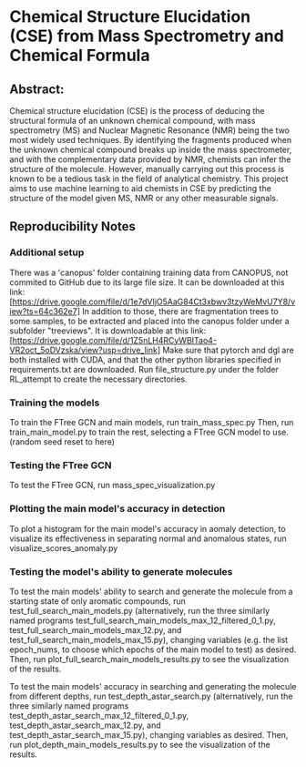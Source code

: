 # Chemical Structure Elucidation (CSE) from Mass Spectrometry and Chemical Formula

## Abstract: 

Chemical structure elucidation (CSE) is the process of deducing the structural formula of an unknown chemical compound, with mass spectrometry (MS) and Nuclear Magnetic Resonance (NMR) being the two most widely used techniques. By identifying the fragments produced when the unknown chemical compound breaks up inside the mass spectrometer, and with the complementary data provided by NMR, chemists can infer the structure of the molecule. However, manually carrying out this process is known to be a tedious task in the field of analytical chemistry. This project aims to use machine learning to aid chemists in CSE by predicting the structure of the model given MS, NMR or any other measurable signals.


## Reproducibility Notes 

### Additional setup 

There was a 'canopus' folder containing training data from CANOPUS, not commited to GitHub due to its large file size. It can be downloaded at this link: [https://drive.google.com/file/d/1e7dVIjO5AaG84Ct3xbwv3tzyWeMvU7Y8/view?ts=64c362e7] 
In addition to those, there are fragmentation trees to some samples, to be extracted and placed into the canopus folder under a subfolder "treeviews". It is downloadable at this link: [https://drive.google.com/file/d/1Z5nLH4RCyWBITao4-VR2oct_5oDVzska/view?usp=drive_link] 
Make sure that pytorch and dgl are both installed with CUDA, and that the other python libraries specified in requirements.txt are downloaded. 
Run file_structure.py under the folder RL_attempt to create the necessary directories. 


### Training the models 

To train the FTree GCN and main models, run train_mass_spec.py 
Then, run train_main_model.py to train the rest, selecting a FTree GCN model to use. (random seed reset to here) 


### Testing the FTree GCN 

To test the FTree GCN, run mass_spec_visualization.py 


### Plotting the main model's accuracy in detection 

To plot a histogram for the main model's accuracy in aomaly detection, to visualize its effectiveness in separating normal and anomalous states, run visualize_scores_anomaly.py 


### Testing the model's ability to generate molecules 

To test the main models' ability to search and generate the molecule from a starting state of only aromatic compounds, run test_full_search_main_models.py (alternatively, run the three similarly named programs test_full_search_main_models_max_12_filtered_0_1.py, test_full_search_main_models_max_12.py, and test_full_search_main_models_max_15.py), changing variables (e.g. the list epoch_nums, to choose which epochs of the main model to test) as desired. Then, run plot_full_search_main_models_results.py to see the visualization of the results. 

To test the main models' accuracy in searching and generating the molecule from different depths, run test_depth_astar_search.py (alternatively, run the three similarly named programs test_depth_astar_search_max_12_filtered_0_1.py, test_depth_astar_search_max_12.py, and test_depth_astar_search_max_15.py), changing variables as desired. Then, run plot_depth_main_models_results.py to see the visualization of the results. 

